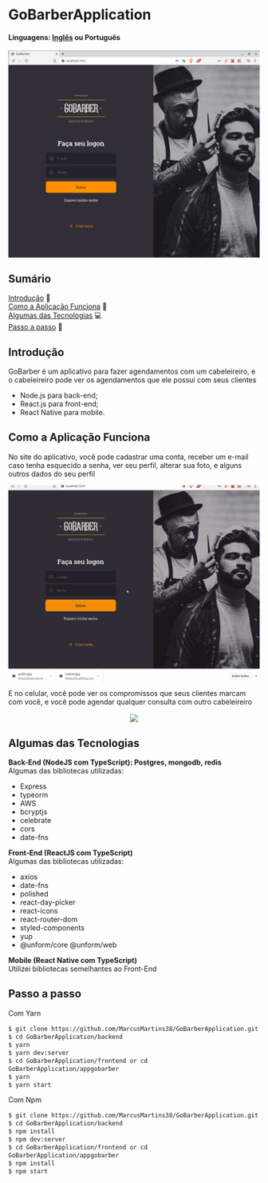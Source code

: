 # GoBarberApplication

#### Linguagens: <a href="https://github.com/MarcusMartins38/GoBarberApplication">Inglês<a/> ou Português

<p align="center">
<img src="./.github/LogIn.png" width=550 align="center" />
</p>

## Sumário
[Introdução](#introdução) :door:  
[Como a Aplicação Funciona](#como-a-aplicação-funciona) :open_book:  
[Algumas das Tecnologias](#algumas-das-tecnologias) :computer:  
[Passo a passo](#passo-a-passo) :open_book:  

## Introdução

GoBarber é um aplicativo para fazer agendamentos com um cabeleireiro, e o cabeleireiro pode ver os agendamentos que ele possui com seus clientes

- Node.js para back-end;
- React.js para front-end;
- React Native para mobile.

## Como a Aplicação Funciona
No site do aplicativo, você pode cadastrar uma conta, receber um e-mail caso tenha esquecido a senha, ver seu perfil, alterar sua foto, e alguns outros dados do seu perfil


<p align="center">
<img src="./.github/perfil.gif" width=750 align="center" />
</p>
  
E no celular, você pode ver os compromissos que seus clientes marcam com você, e você pode agendar qualquer consulta com outro cabeleireiro

 
<p align="center">
<img src="./.github/MobileGif.gif" width=250 height align="center" />
</p>


## Algumas das Tecnologias

**Back-End (NodeJS com TypeScript): Postgres, mongodb, redis**  
Algumas das bibliotecas utilizadas:
- Express
- typeorm
- AWS
- bcryptjs
- celebrate  
- cors
- date-fns

**Front-End (ReactJS com TypeScript)**  
Algumas das bibliotecas utilizadas:
- axios
- date-fns
- polished
- react-day-picker
- react-icons
- react-router-dom
- styled-components
- yup
- @unform/core @unform/web

**Mobile (React Native com TypeScript)**  
Utilizei bibliotecas semelhantes ao Front-End

## Passo a passo

Com Yarn
```
$ git clone https://github.com/MarcusMartins38/GoBarberApplication.git
$ cd GoBarberApplication/backend
$ yarn
$ yarn dev:server
$ cd GoBarberApplication/frontend or cd GoBarberApplication/appgobarber
$ yarn
$ yarn start
```
Com Npm

```
$ git clone https://github.com/MarcusMartins38/GoBarberApplication.git
$ cd GoBarberApplication/backend
$ npm install
$ npm dev:server
$ cd GoBarberApplication/frontend or cd GoBarberApplication/appgobarber
$ npm install
$ npm start
```


